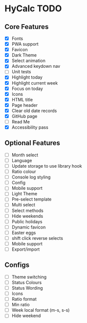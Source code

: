 # HyCalc TODO

## Core Features

 - [x] Fonts
 - [x] PWA support
 - [x] Favicon
 - [x] Dark Theme
 - [x] Select animation
 - [x] Advanced keydown nav
 - [ ] Unit tests
 - [x] Highlight today
 - [x] Highlight current week
 - [x] Focus on today
 - [x] Icons
 - [x] HTML title
 - [x] Page header
 - [x] Clear old date records
 - [x] GitHub page
 - [ ] Read Me
 - [x] Accessibility pass
 
## Optional Features

 - [ ] Month select
 - [ ] Language
 - [ ] Update storage to use library hook
 - [ ] Ratio colour
 - [ ] Console log styling
 - [ ] Config
 - [ ] Mobile support
 - [ ] Light Theme
 - [ ] Pre-select template
 - [ ] Multi select
 - [ ] Select methods
 - [ ] Hide weekends
 - [ ] Public holidays
 - [ ] Dynamic favicon
 - [ ] Easter eggs
 - [ ] shift click reverse selects
 - [ ] Mobile support
 - [ ] Export/import

## Configs

  - [ ] Theme switching
  - [ ] Status Colours
  - [ ] Status Wording
  - [ ] Icons
  - [ ] Ratio format
  - [ ] Min ratio
  - [ ] Week local format (m-s, s-s)
  - [ ] Hide weekend